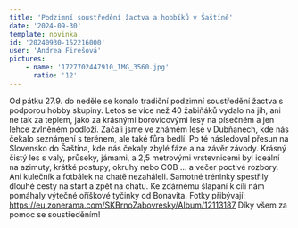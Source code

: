 ```yaml
---
title: 'Podzimní soustředění žactva a hobbíků v Šaštíně'
date: '2024-09-30'
template: novinka
id: '20240930-152216000'
user: 'Andrea Firešová'
pictures:
    - name: '1727702447910_IMG_3560.jpg'
      ratio: '12'
---
```

Od pátku 27.9. do neděle se konalo tradiční podzimní soustředění žactva s podporou hobby skupiny. Letos se více než 40 žabiňáků vydalo na jih, ani ne tak za teplem, jako za krásnými borovicovými lesy na písečném a jen lehce zvlněném podloží. Začali jsme ve známém lese v Dubňanech, kde nás čekalo seznámení s terénem, ale také fůra bedlí. Po té následoval přesun na Slovensko do Šaštína, kde nás čekaly zbylé fáze a na závěr závody. Krásný čistý les s valy, průseky, jámami, a 2,5 metrovými vrstevnicemi byl ideální na azimuty, krátké postupy, okruhy nebo COB ... a večer poctivé rozbory. Ani kulečník a fotbálek na chatě nezaháleli. Samotné tréninky spestřily dlouhé cesty na start a zpět na chatu. Ke zdárnému šlapání k cíli nám pomáhaly výtečné oříškové tyčinky od Bonavita. 
Fotky přibývají: https://eu.zonerama.com/SKBrnoZabovresky/Album/12113187
Díky všem za pomoc se soustředěním! 

